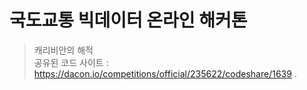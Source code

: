 # 국도교통 빅데이터 온라인 해커톤
> 캐리비안의 해적<br>
공유된 코드 사이트 : https://dacon.io/competitions/official/235622/codeshare/1639
.
